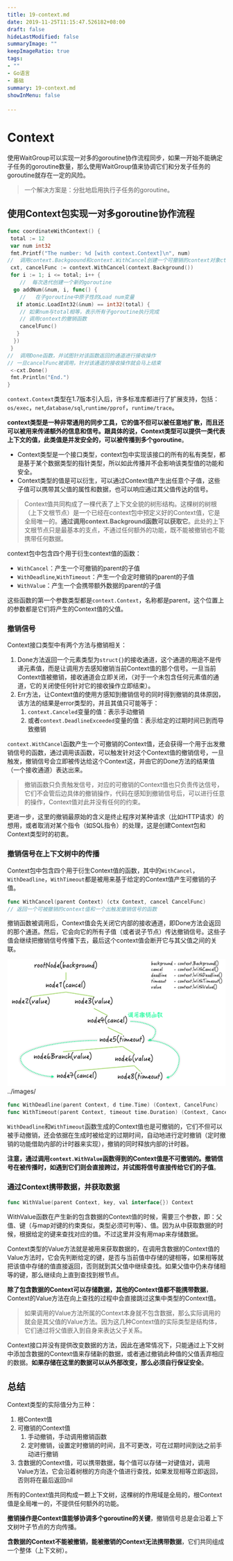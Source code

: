 ```yaml
---
title: 19-context.md
date: 2019-11-25T11:15:47.526182+08:00
draft: false
hideLastModified: false
summaryImage: ""
keepImageRatio: true
tags:
- ""
- Go语言
- 基础
summary: 19-context.md
showInMenu: false

---
```


# Context

使用WaitGroup可以实现一对多的goroutine协作流程同步，如果一开始不能确定子任务的goroutine数量，那么使用WaitGroup值来协调它们和分发子任务的goroutine就存在一定的风险。

> 一个解决方案是：分批地启用执行子任务的goroutine。

## 使用Context包实现一对多goroutine协作流程

```go
func coordinateWithContext() {
 total := 12
 var num int32
 fmt.Printf("The number: %d [with context.Context]\n", num)
//  调用context.Backgoound和context.WithCancel创建一个可撤销的context对象ctx和一个撤销函数cancelFunc
 cxt, cancelFunc := context.WithCancel(context.Background())
 for i := 1; i <= total; i++ {
    //  每次迭代创建一个新的goroutine
  go addNum(&num, i, func() {
    //   在子goroutine中原子性的Load num变量
   if atomic.LoadInt32(&num) == int32(total) {
    // 如果num与total相等，表示所有子goroutine执行完成
    // 调用context的撤销函数
    cancelFunc()
   }
  })
 }
//  调用Done函数，并试图针对该函数返回的通道进行接收操作
// 一旦cancelFunc被调用，针对该通道的接收操作就会马上结束
 <-cxt.Done()
 fmt.Println("End.")
}
```

`context.Context`类型在1.7版本引入后，许多标准库都进行了扩展支持，包括：`os/exec`，`net`,`database/sql`,`runtime/pprof`，`runtime/trace`。

**context类型是一种非常通用的同步工具，它的值不但可以被任意地扩散，而且还可以被用来传递额外的信息和信号。跟具体的说，Context类型可以提供一类代表上下文的值，此类值是并发安全的，可以被传播到多个goroutine**。

- Context类型是一个接口类型，context包中实现该接口的所有的私有类型，都是基于某个数据类型的指针类型，所以如此传播并不会影响该类型值的功能和安全。
- Context类型的值是可以衍生，可以通过Context值产生出任意个子值，这些子值可以携带其父值的属性和数据，也可以响应通过其父值传达的信号。

> Context值共同构成了一棵代表了上下文全貌的树形结构。这棵树的树根（上下文根节点）是一个已经在context包中预定义好的Context值，它是全局唯一的。**通过调用context.Background函数可以获取它**。此处的上下文根节点只是最基本的支点，不通过任何额外的功能，既不能被撤销也不能携带任何数据。

context包中包含四个用于衍生context值的函数：

- `WithCancel`：产生一个可撤销的parent的子值
- `WithDeadline`,`WithTimeout`：产生一个会定时撤销的parent的子值
- `WithValue`：产生一个会携带额外数据的parent的子值

这些函数的第一个参数类型都是`context.Context`，名称都是parent，这个位置上的参数都是它们将产生的Context值的父值。

### 撤销信号

Context接口类型中有两个方法与撤销相关：

1. Done方法返回一个元素类型为`struct{}`的接收通道，这个通道的用途不是传递元素值，而是让调用方去感知撤销当前Context值的那个信号。一旦当前Context值被撤销，接收通道会立即关闭，（对于一个未包含任何元素值的通道，它的关闭使任何针对它的接收操作立即结束）。
2. Err方法，让Context值的使用方感知到撤销信号的同时得到撤销的具体原因，该方法的结果是error类型的，并且其值只可能等于：
   1. `context.Canceled`变量的值：表示手动撤销
   2. 或者`context.DeadlineExceeded`变量的值：表示给定的过期时间已到而导致撤销

`context.WithCancel`函数产生一个可撤销的Context值，还会获得一个用于出发撤销信号的函数，通过调用该函数，可以触发针对这个Context值的撤销信号，一旦触发，撤销信号会立即被传达给这个Context这，并由它的Done方法的结果值（一个接收通道）表达出来。

> 撤销函数只负责触发信号，对应的可撤销的Context值也只负责传达信号，它们不会管后边具体的撤销操作，代码在感知到撤销信号后，可以进行任意的操作，Context值对此并没有任何的约束。

更进一步，这里的撤销最原始的含义是终止程序对某种请求（比如HTTP请求）的想用，或者取消对某个指令（如SQL指令）的处理，这是创建Context包和Context类型时的初衷。

### 撤销信号在上下文树中的传播

Context包中包含四个用于衍生Context值的函数，其中的`WithCancel`，`WithDeadline`，`WithTimeout`都是被用来基于给定的Context值产生可撤销的子值。

```go
func WithCancel(parent Context) (ctx Context, cancel CancelFunc)
// 返回一个可被撤销的context值和一个出触发撤销信号的函数
```

撤销函数被调用后，Context值会先关闭它内部的接收通道，即Done方法会返回的那个通道。然后，它会向它的所有子值（或者说子节点）传达撤销信号。这些子值会继续把撤销信号传播下去，最后这个context值会断开它与其父值之间的关联。

![images](/docs/images/context.png)../images/

```go
func WithDeadline(parent Context, d time.Time) (Context, CancelFunc)
func WithTimeout(parent Context, timeout time.Duration) (Context, CancelFunc)
```

`WithDeadline`和`WithTimeout`函数生成的Context值也是可撤销的，它们不但可以被手动撤销，还会依据在生成时被给定的过期时间，自动地进行定时撤销（定时撤销的功能借助内部的计时器来实现），撤销的同时释放内部的计时器。

**注意，通过调用`context.WithValue`函数得到的Context值是不可撤销的。撤销信号在被传播时，如遇到它们则会直接跨过，并试图将信号直接传给它们的子值**。

### 通过Context携带数据，并获取数据

```go
func WithValue(parent Context, key, val interface{}) Context
```

WithValue函数在产生新的包含数据的Context值的时候，需要三个参数，即：父值、键（与map对键的约束类似，类型必须可判等）、值。因为从中获取数据的时候，根据给定的键来查找对应的值。不过这里并没有用map来存储数据。

Context类型的Value方法就是被用来获取数据的，在调用含数据的Context值的Value方法时，它会先判断给定的键，是否与当前值中存储的键相等，如果相等就把该值中存储的值直接返回，否则就到其父值中继续查找。如果父值中仍未存储相等的键，那么继续向上直到查找到根节点。

**除了包含数据的Context可以存储数据，其他的Context值都不能携带数据**，Context的Value方法在向上查找的过程中会直接跳过这集中类型的Context值。

> 如果调用的Value方法所属的Context本身就不包含数据，那么实际调用的就会是其父值的Value方法。因为这几种Context值的实际类型是结构体，它们通过将父值嵌入到自身来表达父子关系。

Context接口并没有提供改变数据的方法，因此在通常情况下，只能通过上下文树中添加含数据的Context值来存储新的数据，或者通过撤销此种值的父值丢弃相应的数据。**如果存储在这里的数据可以从外部改变，那么必须自行保证安全**。

## 总结

Context类型的实际值分为三种：

1. 根Context值
2. 可撤销的Context值
   1. 手动撤销，手动调用撤销函数
   2. 定时撤销，设置定时撤销的时间，且不可更改，可在过期时间到达之前手动进行撤销
3. 含数据的Context值，可以携带数据，每个值可以存储一对键值对，调用Value方法，它会沿着树根的方向逐个值进行查找，如果发现相等立即返回，否则将在最后返回nil 

所有的Context值共同构成一颗上下文树，这棵树的作用域是全局的，根Context值是全局唯一的，不提供任何额外的功能。

**撤销操作是Context值能够协调多个goroutine的关键**，撤销信号总是会沿着上下文树叶子节点的方向传播。

**含数据的Context不能被撤销，能被撤销的Context无法携带数据**，它们共同组成一个整体（上下文树）。

